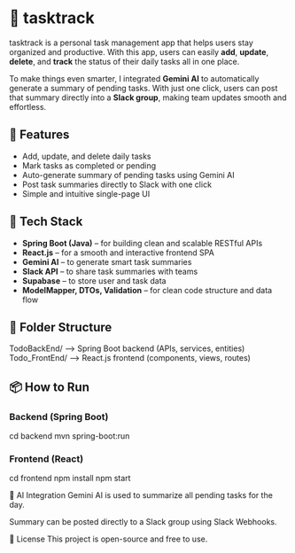 # 📌 tasktrack

tasktrack is a personal task management app that helps users stay organized and productive. With this app, users can easily **add**, **update**, **delete**, and **track** the status of their daily tasks all in one place.

To make things even smarter, I integrated **Gemini AI** to automatically generate a summary of pending tasks. With just one click, users can post that summary directly into a **Slack group**, making team updates smooth and effortless.

## 🚀 Features

- Add, update, and delete daily tasks
- Mark tasks as completed or pending
- Auto-generate summary of pending tasks using Gemini AI
- Post task summaries directly to Slack with one click
- Simple and intuitive single-page UI

## 🔧 Tech Stack

- **Spring Boot (Java)** – for building clean and scalable RESTful APIs  
- **React.js** – for a smooth and interactive frontend SPA  
- **Gemini AI** – to generate smart task summaries  
- **Slack API** – to share task summaries with teams  
- **Supabase** – to store user and task data
- **ModelMapper, DTOs, Validation** – for clean code structure and data flow

## 📁 Folder Structure

TodoBackEnd/ --> Spring Boot backend (APIs, services, entities)
Todo_FrontEnd/ --> React.js frontend (components, views, routes)

## 📦 How to Run

### Backend (Spring Boot)
cd backend
mvn spring-boot:run
### Frontend (React)
cd frontend
npm install
npm start

🤖 AI Integration
Gemini AI is used to summarize all pending tasks for the day.

Summary can be posted directly to a Slack group using Slack Webhooks.

📝 License
This project is open-source and free to use.
